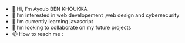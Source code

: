 - 👋 Hi, I’m Ayoub BEN KHOUKKA
- 👀 I’m interested in web developement ,web design and cybersecurity 
- 🌱 I’m currently learning javascript
- 💞️ I’m looking to collaborate on my future projects 
- 📫 How to reach me :  
  

<!---
Aub27/Aub27 is a ✨ special ✨ repository because its `README.md` (this file) appears on your GitHub profile.
You can click the Preview link to take a look at your changes.
--->
